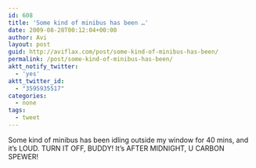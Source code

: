 ```yaml
---
id: 608
title: 'Some kind of minibus has been …'
date: 2009-08-28T00:12:04+00:00
author: Avi
layout: post
guid: http://aviflax.com/post/some-kind-of-minibus-has-been/
permalink: /post/some-kind-of-minibus-has-been/
aktt_notify_twitter:
  - 'yes'
aktt_twitter_id:
  - "3595935517"
categories:
  - none
tags:
  - tweet
---
```

Some kind of minibus has been idling outside my window for 40 mins, and it&#8217;s LOUD. TURN IT OFF, BUDDY! It&#8217;s AFTER MIDNIGHT, U CARBON SPEWER!